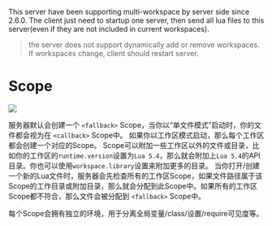This server have been supporting multi-workspace by server side since 2.6.0.
The client just need to startup one server, then send all lua files to this server(even if they are not included in current workspaces).

> the server does not support dynamically add or remove workspaces. If workspaces change, client should restart server.

# Scope
![](https://github.com/sumneko/vscode-lua/blob/master/images/wiki-workspace.png)

服务器默认会创建一个 `<fallback>` Scope，当你以“单文件模式”启动时，你的文件都会视为在 `<callback>` Scope中。
如果你以工作区模式启动，那么每个工作区都会创建一个对应的Scope。
Scope可以附加一些工作区以外的文件或目录，比如你的工作区的`runtime.version`设置为`Lua 5.4`，那么就会附加上`Lua 5.4`的API目录。你也可以使用`workspace.library`设置来附加更多的目录。
当你打开/创建一个新的Lua文件时，服务器会先检查所有的工作区Scope，如果文件路径属于该Scope的工作目录或附加目录，那么就会分配到此Scope中。如果所有的工作区Scope都不符合，那么文件会被分配到 `<fallback>` Scope中。

每个Scope会拥有独立的环境，用于分离全局变量/class/设置/require可见度等。